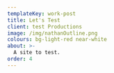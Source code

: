 ```yaml
---
templateKey: work-post
title: Let's Test
client: test Productions
image: /img/nathanOutline.png
colours: bg-light-red near-white
about: >-
  A site to test.
order: 4
---
```


